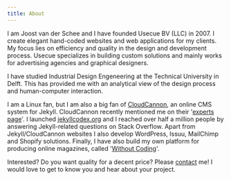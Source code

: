 ```yaml
---
title: About
---
```


I am Joost van der Schee and I have founded Usecue BV (LLC) in 2007. I create elegant hand-coded websites and web applications for my clients. My focus lies on efficiency and quality in the design and development process. Usecue specializes in building custom solutions and mainly works for advertising agencies and graphical designers.

I have studied Industrial Design Engeneering at the Technical University in Delft. This has provided me with an analytical view of the design process and human-computer interaction.

I am a Linux fan, but I am also a big fan of [CloudCannon](https://cloudcannon.com/), an online CMS system for Jekyll. CloudCannon recently mentioned me on their '[experts page](https://cloudcannon.com/experts/)'. I launched [jekyllcodex.org](http://jekyllcodex.org) and I reached over half a million people by answering Jekyll-related questions on Stack Overflow. Apart from Jekyll/CloudCannon websites I also develop WordPress, Issuu, MailChimp and Shopify solutions. Finally, I have also build my own platform for producing online magazines, called '[Without Coding](https://withoutcoding.com)'.

Interested? Do you want quality for a decent price? Please&nbsp;[contact](/contact)&nbsp;me! I would love to get to know you and hear about your project.